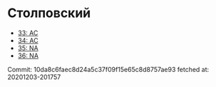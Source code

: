 # Столповский
- [33: AC](33.md)
- [34: AC](34.md)
- [35: NA](35.md)
- [36: NA](36.md)

Commit: 10da8c6faec8d24a5c37f09f15e65c8d8757ae93
 fetched at: 20201203-201757
